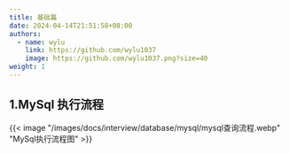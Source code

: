 ```yaml
---
title: 基础篇
date: 2024-04-14T21:51:58+08:00
authors:
  - name: wylu
    link: https://github.com/wylu1037
    image: https://github.com/wylu1037.png?size=40
weight: 1
---
```


## 1.MySql 执行流程

{{< image "/images/docs/interview/database/mysql/mysql查询流程.webp" "MySql执行流程图" >}}
